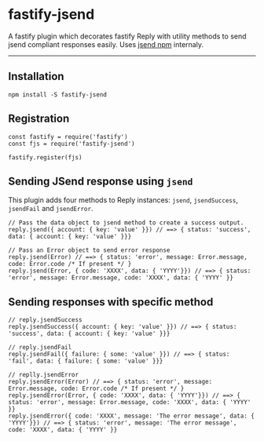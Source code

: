 # fastify-jsend
A fastify plugin which decorates fastify Reply with utility methods to send jsend compliant responses easily. Uses [jsend npm](https://www.npmjs.com/package/jsend) internaly.
***

## Installation
```
npm install -S fastify-jsend
```

## Registration
```
const fastify = require('fastify')
const fjs = require('fastify-jsend')

fastify.register(fjs)
```

## Sending JSend response using `jsend`
This plugin adds four methods to Reply instances: `jsend`, `jsendSuccess`, `jsendFail` and `jsendError`.

```
// Pass the data object to jsend method to create a success output.
reply.jsend({ account: { key: 'value' }}) // ==> { status: 'success', data: { account: { key: 'value' }}}

// Pass an Error object to send error response
reply.jsend(Error) // ==> { status: 'error', message: Error.message, code: Error.code /* If present */ }
reply.jsend(Error, { code: 'XXXX', data: { 'YYYY'}}) // ==> { status: 'error', message: Error.message, code: 'XXXX', data: { 'YYYY' }}

```

## Sending responses with specific method

```
// reply.jsendSuccess
reply.jsendSuccess({ account: { key: 'value' }}) // ==> { status: 'success', data: { account: { key: 'value' }}}

// reply.jsendFail
reply.jsendFail({ failure: { some: 'value' }}) // ==> { status: 'fail', data: { failure: { some: 'value' }}}

// replly.jsendError
reply.jsendError(Error) // ==> { status: 'error', message: Error.message, code: Error.code /* If present */ }
reply.jsendError(Error, { code: 'XXXX', data: { 'YYYY'}}) // ==> { status: 'error', message: Error.message, code: 'XXXX', data: { 'YYYY' }}
reply.jsendError({ code: 'XXXX', message: 'The error message', data: { 'YYYY'}}) // ==> { status: 'error', message: 'The error message', code: 'XXXX', data: { 'YYYY' }}

```
